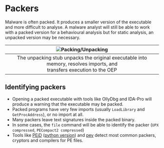 # Packers

Malware is often packed. It produces a smaller version of the executable and more difficult to analyse. A malware 
analyst will still be able to work with a packed version for a behavioural analysis but for static analysis, an 
unpacked version may be necessary.

| ![Packing/Unpacking](/_static/images/packing-unpacking.png)
|:--:|
| The unpacking stub unpacks the original executable into memory, resolves imports, and <br> transfers execution to the OEP |

## Identifying packers

* Opening a packed executable with tools like OllyDbg and IDA-Pro will produce a warning that the executable may be 
packed.
* Packed programs have very few imports (usually `LoadLibrary` and `GetProcAddress`), or no import at all.
* Many packers leave text signatures inside the packed binary.
* In some cases, the `file` command will be able to identify the packer (`UPX compressed`, `PECompact2 compressed`)
* Tools like [PEiD](https://github.com/wolfram77web/app-peid) ([python version](https://github.com/packing-box/peid)) 
and [pev](https://www.kali.org/tools/pev/) detect most common packers, cryptors and compilers for PE files.

